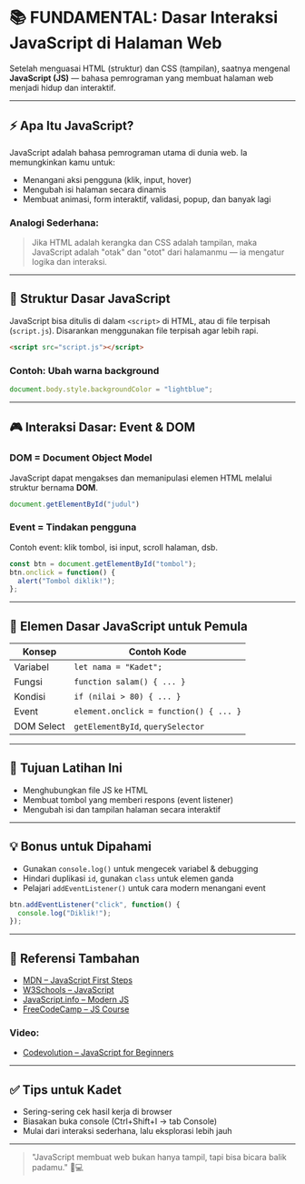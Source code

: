 # 📚 FUNDAMENTAL: Dasar Interaksi JavaScript di Halaman Web

Setelah menguasai HTML (struktur) dan CSS (tampilan), saatnya mengenal **JavaScript (JS)** — bahasa pemrograman yang membuat halaman web menjadi hidup dan interaktif.

---

## ⚡ Apa Itu JavaScript?
JavaScript adalah bahasa pemrograman utama di dunia web. Ia memungkinkan kamu untuk:
- Menangani aksi pengguna (klik, input, hover)
- Mengubah isi halaman secara dinamis
- Membuat animasi, form interaktif, validasi, popup, dan banyak lagi

### Analogi Sederhana:
> Jika HTML adalah kerangka dan CSS adalah tampilan, maka JavaScript adalah "otak" dan "otot" dari halamanmu — ia mengatur logika dan interaksi.

---

## 🧠 Struktur Dasar JavaScript
JavaScript bisa ditulis di dalam `<script>` di HTML, atau di file terpisah (`script.js`). Disarankan menggunakan file terpisah agar lebih rapi.

```html
<script src="script.js"></script>
```

### Contoh: Ubah warna background
```js
document.body.style.backgroundColor = "lightblue";
```

---

## 🎮 Interaksi Dasar: Event & DOM

### DOM = Document Object Model

JavaScript dapat mengakses dan memanipulasi elemen HTML melalui struktur bernama **DOM**.

```js
document.getElementById("judul")
```

### Event = Tindakan pengguna

Contoh event: klik tombol, isi input, scroll halaman, dsb.

```js
const btn = document.getElementById("tombol");
btn.onclick = function() {
  alert("Tombol diklik!");
};
```

---

## 🧩 Elemen Dasar JavaScript untuk Pemula

| Konsep      | Contoh Kode                           |
|-------------|----------------------------------------|
| Variabel    | `let nama = "Kadet";`                 |
| Fungsi      | `function salam() { ... }`             |
| Kondisi     | `if (nilai > 80) { ... }`              |
| Event       | `element.onclick = function() { ... }` |
| DOM Select  | `getElementById`, `querySelector`      |

---

## 🎯 Tujuan Latihan Ini
- Menghubungkan file JS ke HTML
- Membuat tombol yang memberi respons (event listener)
- Mengubah isi dan tampilan halaman secara interaktif

---

## 💡 Bonus untuk Dipahami
- Gunakan `console.log()` untuk mengecek variabel & debugging
- Hindari duplikasi `id`, gunakan `class` untuk elemen ganda
- Pelajari `addEventListener()` untuk cara modern menangani event

```js
btn.addEventListener("click", function() {
  console.log("Diklik!");
});
```

---

## 🔗 Referensi Tambahan
- [MDN – JavaScript First Steps](https://developer.mozilla.org/en-US/docs/Learn/JavaScript/First_steps)
- [W3Schools – JavaScript](https://www.w3schools.com/js/)
- [JavaScript.info – Modern JS](https://javascript.info/)
- [FreeCodeCamp – JS Course](https://www.freecodecamp.org/learn/javascript-algorithms-and-data-structures/)

### Video:
- [Codevolution – JavaScript for Beginners](https://www.youtube.com/watch?v=PkZNo7MFNFg)

---

## ✅ Tips untuk Kadet
- Sering-sering cek hasil kerja di browser
- Biasakan buka console (Ctrl+Shift+I → tab Console)
- Mulai dari interaksi sederhana, lalu eksplorasi lebih jauh

---

> "JavaScript membuat web bukan hanya tampil, tapi bisa bicara balik padamu." 🧠💻

